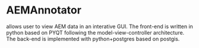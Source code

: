 # AEMAnnotator
allows user to view AEM data in an interative GUI.
The front-end is written in python based on PYQT following the model-view-controller architecture. 
The back-end is implemented with python+postgres based on postgis.
